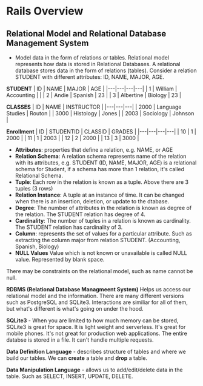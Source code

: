 # Rails Overview

## Relational Model and Relational Database Management System
- Model data in the form of relations or tables. Relational model represents how data is stored in Relational Databases. A relational database stores data in the form of relations (tables). Consider a relation STUDENT with different attributes: ID, NAME, MAJOR, AGE. 

__STUDENT__
| ID | NAME | MAJOR | AGE |
|---|---|---|---|
| 1 | William | Accounting |  | 
| 2 | Andie | Spanish | 23 | 
| 3 | Albertine | Biology | 23 | 

__CLASSES__
| ID | NAME | INSTRUCTOR |
|---|---|---|
| 2000 | Language Studies | Routon |
| 3000 | Histology | Jones |
| 2003 | Sociology | Johnson | 

__Enrollment__
| ID | STUDENTID | CLASSID | GRADES | 
|---|---|---|---|
| 10 | 1 | 2000 |
| 11 | 1 | 2003 |
| 12 | 2 | 2000 |
| 13 | 3 | 3000 |

* __Attributes__: properties that define a relation, e.g. NAME, or AGE
* __Relation Schema__: A relation schema represents name of the relation with its attributes, e.g. STUDENT (ID, NAME, MAJOR, AGE) is a relational schema for Student, if a schema has more than 1 relation, it's called Relational Schema. 
* __Tuple__: Each row in the relation is known as a tuple. Above there are 3 tuples (3 rows)
* __Relation Instance__: A tuple at an instance of time. It can be changed when there is an insertion, deletion, or update to the dtabase. 
* __Degree__: The number of attributes in the relation is known as degree of the relation. The STUDENT relation has degree of 4. 
* __Cardinality__: The number of tuples in a relation is known as cardinality. The STUDENT relation has cardinality of 3. 
* __Column__: represents the set of values for a particular attribute. Such as extracting the column major from relation STUDENT. (Accounting, Spanish, Biology)
* __NULL Values__ Value which is not known or unavailable is called NULL value. Represented by blank space. 

There may be constraints on the relational model, such as name cannot be null. 

__RDBMS (Relational Database Managmeent System)__ Helps us access our relational model and the information. There are many different versions such as PostgreSQL and SQLite3. Interactions are similiar for all of them, but what's different is what's going on under the hood. 

__SQLite3__ - When you are limited to how much memory can be stored, SQLite3 is great for space. It is light weight and serverless. It's great for mobile phones. It's not great for production web applications. The entire databse is stored in a file. It can't handle multiple requests. 

__Data Definition Language__ - describes structure of tables and where we build our tables. We can __create__ a table and __drop__ a table. 

__Data Manipulation Language__ - allows us to add/edit/delete data in the table. Such as SELECT, INSERT, UPDATE, DELETE. 